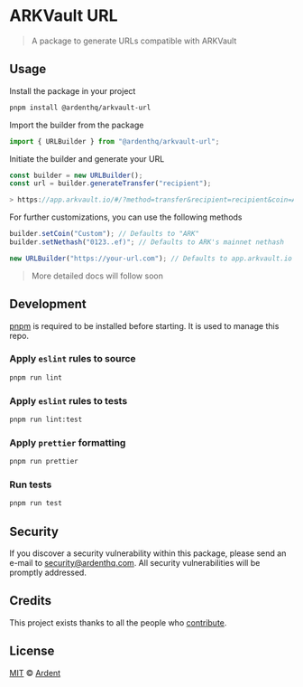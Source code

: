 # ARKVault URL

> A package to generate URLs compatible with ARKVault

## Usage

Install the package in your project

```bash
pnpm install @ardenthq/arkvault-url
```

Import the builder from the package

```js
import { URLBuilder } from "@ardenthq/arkvault-url";
```

Initiate the builder and generate your URL

```js
const builder = new URLBuilder();
const url = builder.generateTransfer("recipient");

> https://app.arkvault.io/#/?method=transfer&recipient=recipient&coin=ARK&nethash=6e84d08bd299ed97c212c886c98a57e36545c8f5d645ca7eeae63a8bd62d8988
```

For further customizations, you can use the following methods

```js
builder.setCoin("Custom"); // Defaults to "ARK"
builder.setNethash("0123..ef)"; // Defaults to ARK's mainnet nethash

new URLBuilder("https://your-url.com"); // Defaults to app.arkvault.io
```

> More detailed docs will follow soon

## Development

[pnpm](https://pnpm.js.org/en/) is required to be installed before starting. It is used to manage this repo.

### Apply `eslint` rules to source

```bash
pnpm run lint
```

### Apply `eslint` rules to tests

```bash
pnpm run lint:test
```

### Apply `prettier` formatting

```bash
pnpm run prettier
```

### Run tests

```bash
pnpm run test
```

## Security

If you discover a security vulnerability within this package, please send an e-mail to security@ardenthq.com. All security vulnerabilities will be promptly addressed.

## Credits

This project exists thanks to all the people who [contribute](../../contributors).

## License

[MIT](LICENSE) © [Ardent](https://ardenthq.com)
